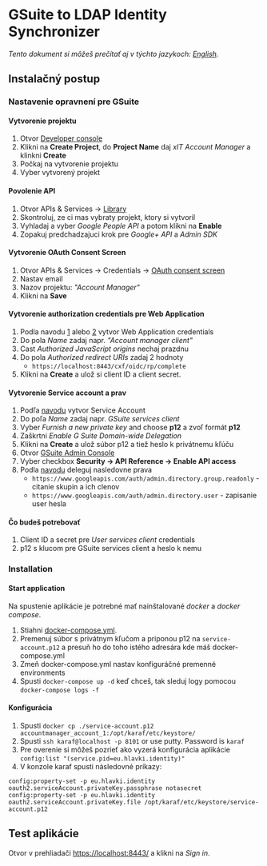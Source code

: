 # GSuite to LDAP Identity Synchronizer

*Tento dokument si môžeš prečítať aj v týchto jazykoch: [English](README.md).*

## Instalačný postup

### Nastavenie opravnení pre GSuite


#### Vytvorenie projektu

1. Otvor [Developer console](https://console.cloud.google.com/cloud-resource-manager)
1. Klikni na **Create Project**, do **Project Name** daj *xIT Account Manager* a klinkni **Create**
1. Počkaj na vytvorenie projektu
1. Vyber vytvorený projekt

#### Povolenie API

1. Otvor APIs & Services -> [Library](https://console.cloud.google.com/apis/library)
1. Skontroluj, ze ci mas vybraty projekt, ktory si vytvoril
1. Vyhladaj a vyber *Google People API* a potom klikni na **Enable**
1. Zopakuj predchadzajuci krok pre *Google+ API* a *Admin SDK*

#### Vytvorenie OAuth Consent Screen

1. Otvor APIs & Services -> Credentials -> [OAuth consent screen](https://console.cloud.google.com/apis/credentials/consent)
1. Nastav email
1. Nazov projektu: *"Account Manager"*
1. Klikni na **Save**

#### Vytvorenie authorization credentials pre Web Application

1. Podla navodu [1](https://developers.google.com/identity/protocols/OAuth2WebServer#creatingcred) alebo [2](https://developers.google.com/identity/sign-in/web/server-side-flow#step_1_create_a_client_id_and_client_secret) vytvor Web Application credentials
1. Do pola *Name* zadaj napr. *"Account manager client"*
1. Cast *Authorized JavaScript origins* nechaj prazdnu
1. Do pola *Authorized redirect URIs* zadaj 2 hodnoty
    - `https://localhost:8443/cxf/oidc/rp/complete`
1. Klikni na **Create** a ulož si client ID a client secret.

#### Vytvorenie Service account a prav

1. Podľa [navodu](https://developers.google.com/identity/protocols/OAuth2ServiceAccount#creatinganaccount) vytvor Service Account
1. Do poľa *Name* zadaj napr. *GSuite services client*
1. Vyber *Furnish a new private key* and choose **p12** a zvoľ formát **p12**
1. Zaškrtni *Enable G Suite Domain-wide Delegation*
1. Klikni na **Create** a ulož súbor p12 a tiež heslo k privátnemu kľúču
1. Otvor [GSuite Admin Console](https://admin.google.com)
1. Vyber checkbox **Security -> API Reference -> Enable API access**
1. Podla [navodu](https://developers.google.com/identity/protocols/OAuth2ServiceAccount#delegatingauthority) deleguj nasledovne prava
    - `https://www.googleapis.com/auth/admin.directory.group.readonly` - citanie skupin a ich clenov
    - `https://www.googleapis.com/auth/admin.directory.user` - zapisanie user hesla

#### Čo budeš potrebovať

1. Client ID a secret pre *User services client* credentials
1. p12 s klucom pre GSuite services client a heslo k nemu

### Installation

#### Start application

Na spustenie aplikácie je potrebné mať nainštalované *docker* a *docker compose*.

1. Stiahni [docker-compose.yml](http://github.com/hlavki/).
1. Premenuj súbor s privátnym kľučom a priponou p12 na `service-account.p12` a presuň ho do toho istého adresára kde máš docker-compose.yml
1. Zmeň docker-compose.yml nastav konfiguráčné premenné environments
1. Spusti `docker-compose up -d` keď chceš, tak sleduj logy pomocou `docker-compose logs -f`

#### Konfigurácia

1. Spusti `docker cp ./service-account.p12 accountmanager_account_1:/opt/karaf/etc/keystore/`
1. Spusti `ssh karaf@localhost -p 8101` or use putty. Password is `karaf`
1. Pre overenie si môžeš pozrieť ako vyzerá konfigurácia aplikácie `config:list "(service.pid=eu.hlavki.identity)"`
1. V konzole karaf spusti následovné príkazy:

```
config:property-set -p eu.hlavki.identity oauth2.serviceAccount.privateKey.passphrase notasecret
config:property-set -p eu.hlavki.identity oauth2.serviceAccount.privateKey.file /opt/karaf/etc/keystore/service-account.p12
```

## Test aplikácie

Otvor v prehliadači [https://localhost:8443/](https://localhost:8443/) a klikni na *Sign in*.

